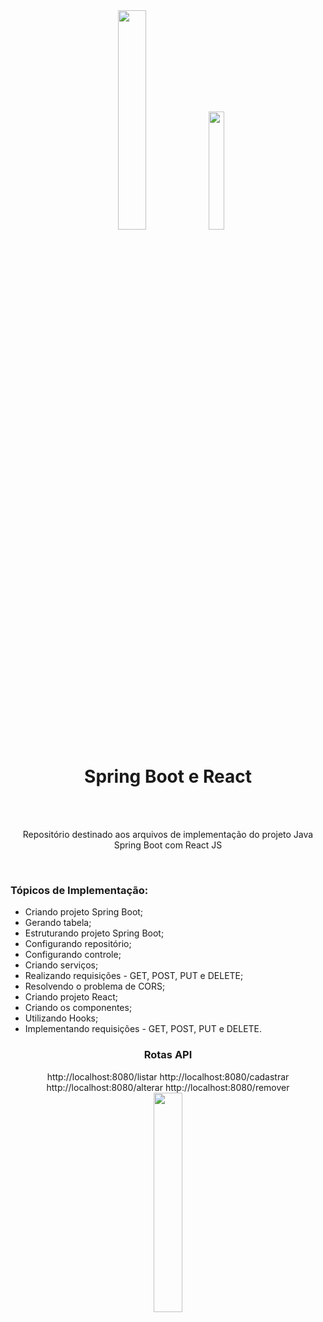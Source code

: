 <div align="center">
  <img src="https://github.com/ralflima/spring_boot_modulo2/blob/master/logos/spring.png" width="30%">
  <img src="https://github.com/ralflima/spring_boot_modulo2/blob/master/logos/react.png" width="22%">
  <h1 style="border-bottom:none">Spring Boot e React</h1>
  

  
  <br>
  <br>
  <p>Repositório destinado aos arquivos de implementação do projeto Java Spring Boot com React JS </p>
  <br>
  <div align="justify">
  <h3>Tópicos de Implementação:</h3>
  
   + Criando projeto Spring Boot;
   + Gerando tabela;
   + Estruturando projeto Spring Boot;
   + Configurando repositório;
   + Configurando controle;
   + Criando serviços;
   + Realizando requisições - GET, POST, PUT e DELETE;
   + Resolvendo o problema de CORS;
   + Criando projeto React;
   + Criando os componentes;
   + Utilizando Hooks;
   + Implementando requisições - GET, POST, PUT e DELETE.

   
  </div>

  <div>
    <h3>Rotas API</h3>
    <srong> http://localhost:8080/listar </strong>
    <srong> http://localhost:8080/cadastrar </strong>
    <srong> http://localhost:8080/alterar </strong>
    <srong> http://localhost:8080/remover </strong>
  </div>


  <img src="https://github.com/ralflima/spring_boot_modulo2/blob/master/logos/spring.png" width="30%">
</div>